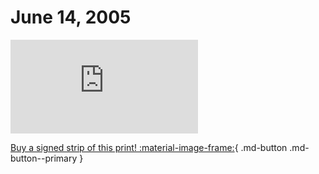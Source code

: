 # June 14, 2005

![](https://www.achewood.com/comic.php?date=06142005)

[Buy a signed strip of this print! :material-image-frame:](https://achewood-holiday-pop-up.myshopify.com/products/strip#06142005){ .md-button .md-button--primary }
